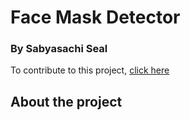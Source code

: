 # Face Mask Detector

### By Sabyasachi Seal 

To contribute to this project, [click here](https://github.com/GDSC-TMSL/DiabetesPredictor)

## About the project

